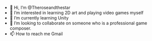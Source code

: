 - 👋 Hi, I’m @Theroseandthestar
- 👀 I’m interested in learning 2D art and playing video games myself
- 🌱 I’m currently learning Unity
- 💞️ I’m looking to collaborate on someone who is a professional game composer.
- 📫 How to reach me Gmail

<!---
Theroseandthestar/Theroseandthestar is a ✨ special ✨ repository because its `README.md` (this file) appears on your GitHub profile.
You can click the Preview link to take a look at your changes.
--->

